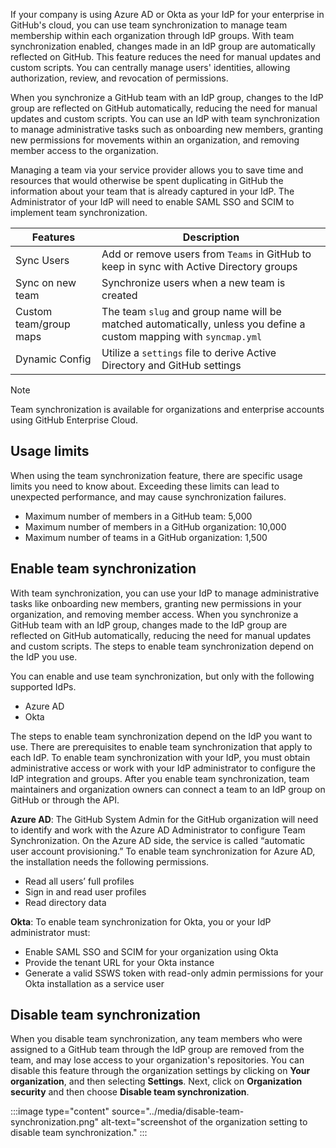 If your company is using Azure AD or Okta as your IdP for your enterprise in GitHub's cloud, you can use team synchronization to manage team membership within each organization through IdP groups. With team synchronization enabled, changes made in an IdP group are automatically reflected on GitHub. This feature reduces the need for manual updates and custom scripts. You can centrally manage users' identities, allowing authorization, review, and revocation of permissions. 

When you synchronize a GitHub team with an IdP group, changes to the IdP group are reflected on GitHub automatically, reducing the need for manual updates and custom scripts. You can use an IdP with team synchronization to manage administrative tasks such as onboarding new members, granting new permissions for movements within an organization, and removing member access to the organization.

Managing a team via your service provider allows you to save time and resources that would otherwise be spent duplicating in GitHub the information about your team that is already captured in your IdP. The Administrator of your IdP will need to enable SAML SSO and SCIM to implement team synchronization.

| Features               | Description                                                  |
| ---------------------- | ------------------------------------------------------------ |
| Sync Users             | Add or remove users from `Teams` in GitHub to keep in sync with Active Directory groups |
| Sync on new team       | Synchronize users when a new team is created                 |
| Custom team/group maps | The team `slug` and group name will be matched automatically, unless you define a custom mapping with `syncmap.yml` |
| Dynamic Config         | Utilize a `settings` file to derive Active Directory and GitHub settings |

> [!NOTE]
> Team synchronization is available for organizations and enterprise accounts using GitHub Enterprise Cloud.

## Usage limits

When using the team synchronization feature, there are specific usage limits you need to know about. Exceeding these limits can lead to unexpected performance, and may cause synchronization failures.

- Maximum number of members in a GitHub team: 5,000
- Maximum number of members in a GitHub organization: 10,000
- Maximum number of teams in a GitHub organization: 1,500

## Enable team synchronization

With team synchronization, you can use your IdP to manage administrative tasks like onboarding new members, granting new permissions in your organization, and removing member access. When you synchronize a GitHub team with an IdP group, changes made to the IdP group are reflected on GitHub automatically, reducing the need for manual updates and custom scripts. The steps to enable team synchronization depend on the IdP you use.

You can enable and use team synchronization, but only with the following supported IdPs.

- Azure AD
- Okta

The steps to enable team synchronization depend on the IdP you want to use. There are prerequisites to enable team synchronization that apply to each IdP. To enable team synchronization with your IdP, you must obtain administrative access or work with your IdP administrator to configure the IdP integration and groups. After you enable team synchronization, team maintainers and organization owners can connect a team to an IdP group on GitHub or through the API.

**Azure AD**: The GitHub System Admin for the GitHub organization will need to identify and work with the Azure AD Administrator to configure Team Synchronization. On the Azure AD side, the service is called “automatic user account provisioning.” To enable team synchronization for Azure AD, the installation needs the following permissions.

- Read all users’ full profiles
- Sign in and read user profiles
- Read directory data

**Okta**: To enable team synchronization for Okta, you or your IdP administrator must:

- Enable SAML SSO and SCIM for your organization using Okta
- Provide the tenant URL for your Okta instance
- Generate a valid SSWS token with read-only admin permissions for your Okta installation as a service user

## Disable team synchronization

When you disable team synchronization, any team members who were assigned to a GitHub team through the IdP group are removed from the team, and may lose access to your organization's repositories. You can disable this feature through the organization settings by clicking on **Your organization**, and then selecting **Settings**. Next, click on **Organization security** and then choose **Disable team synchronization**.

:::image type="content" source="../media/disable-team-synchronization.png" alt-text="screenshot of the organization setting to disable team synchronization." :::
